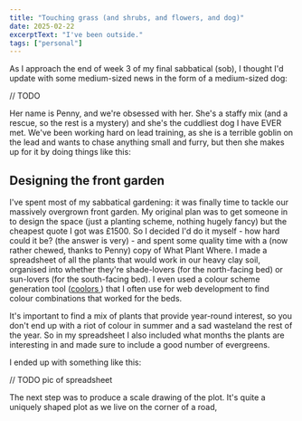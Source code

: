 ```yaml
---
title: "Touching grass (and shrubs, and flowers, and dog)"
date: 2025-02-22
excerptText: "I've been outside."
tags: ["personal"]
---
```


As I approach the end of week 3 of my final sabbatical (sob), I thought I'd update with some medium-sized news in the form of a medium-sized dog:

// TODO 

Her name is Penny, and we're obsessed with her. She's a staffy mix (and a rescue, so the rest is a mystery) and she's the cuddliest dog I have EVER met. We've been working hard on lead training, as she is a terrible goblin on the lead and wants to chase anything small and furry, but then she makes up for it by doing things like this:

## Designing the front garden 

I've spent most of my sabbatical gardening: it was finally time to tackle our massively overgrown front garden. My original plan was to get someone in to design the space (just a planting scheme, nothing hugely fancy) but the cheapest quote I got was £1500. So I decided I'd do it myself - how hard could it be? (the answer is very) - and spent some quality time with a (now rather chewed, thanks to Penny) copy of What Plant Where. I made a spreadsheet of all the plants that would work in our heavy clay soil, organised into whether they're shade-lovers (for the north-facing bed) or sun-lovers (for the south-facing bed). I even used a colour scheme generation tool ([coolors
](https://coolors.co)) that I often use for web development to find colour combinations that worked for the beds. 

It's important to find a mix of plants that provide year-round interest, so you don't end up with a riot of colour in summer and a sad wasteland the rest of the year. So in my spreadsheet I also included what months the plants are interesting in and made sure to include a good number of evergreens. 

I ended up with something like this:

// TODO pic of spreadsheet

The next step was to produce a scale drawing of the plot. It's quite a uniquely shaped plot as we live on the corner of a road, 
